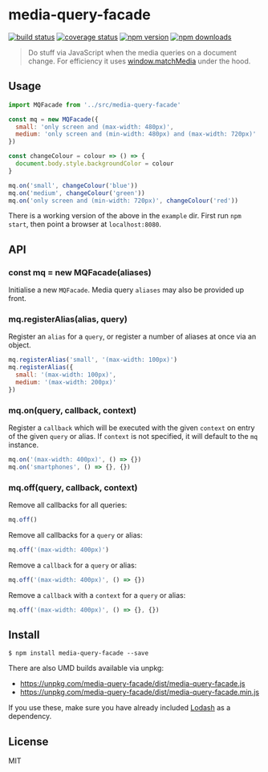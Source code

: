 # media-query-facade

[![build status](https://img.shields.io/travis/tanem/media-query-facade/master.svg?style=flat-square)](https://travis-ci.org/tanem/media-query-facade)
[![coverage status](https://img.shields.io/coveralls/tanem/media-query-facade.svg?style=flat-square)](https://coveralls.io/r/tanem/media-query-facade)
[![npm version](https://img.shields.io/npm/v/media-query-facade.svg?style=flat-square)](https://www.npmjs.com/package/media-query-facade)
[![npm downloads](https://img.shields.io/npm/dm/media-query-facade.svg?style=flat-square)](https://www.npmjs.com/package/media-query-facade)

> Do stuff via JavaScript when the media queries on a document change. For efficiency it uses [window.matchMedia](https://developer.mozilla.org/en-US/docs/Web/API/Window.matchMedia) under the hood.

## Usage

```js
import MQFacade from '../src/media-query-facade'

const mq = new MQFacade({
  small: 'only screen and (max-width: 480px)',
  medium: 'only screen and (min-width: 480px) and (max-width: 720px)'
})

const changeColour = colour => () => {
  document.body.style.backgroundColor = colour
}

mq.on('small', changeColour('blue'))
mq.on('medium', changeColour('green'))
mq.on('only screen and (min-width: 720px)', changeColour('red'))
```

There is a working version of the above in the `example` dir. First run `npm start`, then point a browser at `localhost:8080`.

## API

### const mq = new MQFacade(aliases)

Initialise a new `MQFacade`. Media query `aliases` may also be provided up front.

### mq.registerAlias(alias, query)

Register an `alias` for a `query`, or register a number of aliases at once via an object.

```js
mq.registerAlias('small', '(max-width: 100px)')
mq.registerAlias({
  small: '(max-width: 100px)',
  medium: '(max-width: 200px)'
})
```

### mq.on(query, callback, context)

Register a `callback` which will be executed with the given `context` on entry of the given `query` or alias. If `context` is not specified, it will default to the `mq` instance.

```js
mq.on('(max-width: 400px)', () => {})
mq.on('smartphones', () => {}, {})
```

### mq.off(query, callback, context)

Remove all callbacks for all queries:

```js
mq.off()
```

Remove all callbacks for a `query` or alias:

```js
mq.off('(max-width: 400px)')
```

Remove a `callback` for a `query` or alias:

```js
mq.off('(max-width: 400px)', () => {})
```

Remove a `callback` with a `context` for a `query` or alias:

```js
mq.off('(max-width: 400px)', () => {}, {})
```

## Install

```
$ npm install media-query-facade --save
```

There are also UMD builds available via unpkg:

- https://unpkg.com/media-query-facade/dist/media-query-facade.js
- https://unpkg.com/media-query-facade/dist/media-query-facade.min.js

If you use these, make sure you have already included [Lodash](https://lodash.com/) as a dependency.

## License

MIT
